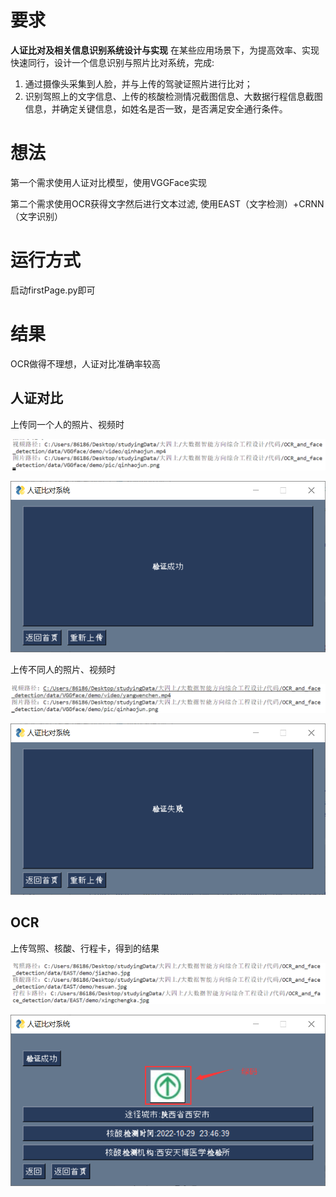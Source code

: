 # 要求

**人证比对及相关信息识别系统设计与实现**
在某些应用场景下，为提高效率、实现快速同行，设计一个信息识别与照片比对系统，完成:

1. 通过摄像头采集到人脸，并与上传的驾驶证照片进行比对；
2. 识别驾照上的文字信息、上传的核酸检测情况截图信息、大数据行程信息截图信息，并确定关键信息，如姓名是否一致，是否满足安全通行条件。

# 想法

第一个需求使用人证对比模型，使用VGGFace实现

第二个需求使用OCR获得文字然后进行文本过滤, 使用EAST（文字检测）+CRNN（文字识别）

# 运行方式

启动firstPage.py即可

# 结果

OCR做得不理想，人证对比准确率较高

## 人证对比

上传同一个人的照片、视频时

![image-20230105174913960](https://raw.githubusercontent.com/dreaming-qin/md_img/master/img/2023-01-05/20230105-17-49-16.png)

![image-20230105174923105](https://raw.githubusercontent.com/dreaming-qin/md_img/master/img/2023-01-05/20230105-17-49-26.png)

上传不同人的照片、视频时

![image-20230105174949097](https://raw.githubusercontent.com/dreaming-qin/md_img/master/img/2023-01-05/20230105-17-49-53.png)

![image-20230105175210895](https://raw.githubusercontent.com/dreaming-qin/md_img/master/img/2023-01-05/20230105-17-52-13.png)

## OCR

上传驾照、核酸、行程卡，得到的结果

![image-20230105175250021](https://raw.githubusercontent.com/dreaming-qin/md_img/master/img/2023-01-05/20230105-17-52-52.png)

![image-20230105174559221](https://raw.githubusercontent.com/dreaming-qin/md_img/master/img/2023-01-05/20230105-17-46-01.png)

